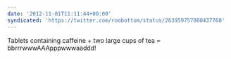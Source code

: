 ```yaml
---
date: '2012-11-01T11:11:44+00:00'
syndicated: 'https://twitter.com/roobottom/status/263959757000437760'
---
```

Tablets containing caffeine + two large cups of tea = bbrrrwwwAAApppwwwaaddd!
